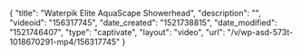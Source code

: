 {
    "title": "Waterpik Elite AquaScape Showerhead",
    "description": "",
    "videoid": "156317745",
    "date_created": "1521738815",
    "date_modified": "1521746407",
    "type": "captivate",
    "layout": "video",
    "url": "\/v\/wp-asd-573t-1018670291-mp4\/156317745"
}